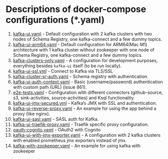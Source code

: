 # Descriptions of docker-compose configurations (*.yaml)

1. [kafka-ui.yaml](./kafbat-ui.yaml) - Default configuration with 2 kafka clusters with two nodes of Schema Registry, one kafka-connect and a few dummy topics.
2. [kafka-ui-arm64.yaml](./ui-arm64.yaml) - Default configuration for ARM64(Mac M1) architecture with 1 kafka cluster without zookeeper with one node of Schema Registry, one kafka-connect and a few dummy topics.
3. [kafka-clusters-only.yaml](./kafka-clusters-only.yaml) - A configuration for development purposes, everything besides `kafka-ui` itself (to be run locally).
4. [kafka-ui-ssl.yml](./kafka-ssl.yml) - Connect to Kafka via TLS/SSL
5. [kafka-cluster-sr-auth.yaml](./cluster-sr-auth.yaml) - Schema registry with authentication.
6. [kafka-ui-auth-context.yaml](./auth-context.yaml) - Basic (username/password) authentication with custom path (URL) (issue 861).
7. [e2e-tests.yaml](./e2e-tests.yaml) - Configuration with different connectors (github-source, s3, sink-activities, source-activities) and Ksql functionality.
8. [kafka-ui-jmx-secured.yml](./ui-jmx-secured.yml) - Kafka’s JMX with SSL and authentication.
9. [kafka-ui-reverse-proxy.yaml](./nginx-proxy.yaml) - An example for using the app behind a proxy (like nginx).
10. [kafka-ui-sasl.yaml](./ui-sasl.yaml) - SASL auth for Kafka.
11. [kafka-ui-traefik-proxy.yaml](./traefik-proxy.yaml) - Traefik specific proxy configuration.
12. [oauth-cognito.yaml](./oauth-cognito.yaml) - OAuth2 with Cognito
13. [kafka-ui-with-jmx-exporter.yaml](./ui-with-jmx-exporter.yaml) - A configuration with 2 kafka clusters with enabled prometheus jmx exporters instead of jmx.
14. [kafka-with-zookeeper.yaml](./kafka-zookeeper.yaml) - An example for using kafka with zookeeper